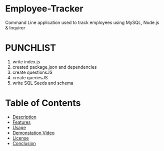 # Employee-Tracker
Command Line application used to track employees using MySQL, Node.js &amp; Inquirer 


# PUNCHLIST
1. write index.js
2. created package.json and dependencies
3. create questionsJS
4. create queriesJS
5. write SQL Seeds and schema


# Table of Contents
* [Description](#Description)
* [Features](#Features)
* [Usage](#Usage)
* [Demonstation Video](#Demonstration-Video)
* [License](#License)
* [Conclusion](#Conclusion) 




